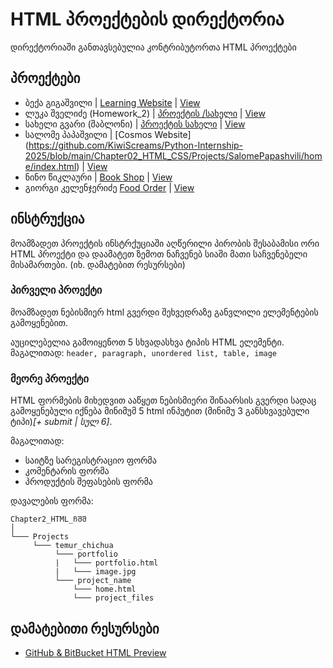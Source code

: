 # HTML პროექტების დირექტორია

დირექტორიაში განთავსებულია კონტრიბუტორთა HTML პროექტები

## პროექტები
- ბექა გიგაშვილი | [Learning Website](/Chapter02_HTML_CSS/Projects/Beka_Gigashvili) | [View](https://htmlpreview.github.io/?https://github.com/BekaGigashvili/Python-Internship-2025/blob/adding-my-code/Chapter02_HTML_CSS/Projects/Beka_Gigashvili/course_cards/index.html)
- ლუკა შველიძე (Homework_2) | [პროექტის /სახელი](/Chapter02_HTML_CSS/Luka_Shvelidze) | [View](https://htmlpreview.github.io/?https://github.com/Lukino2772/Python-Internship-2025/blob/main/Chapter02_HTML_CSS/Luka_Shvelidze/index.html)
- სახელი გვარი (შაბლონი) | [პროექტის სახელი](/Chapter2_HTML/Projects/საჩვენებელი_მისამართი) | [View](/საჩვენებელი_მისამართი)
- სალომე პაპაშვილი | [Cosmos Website] (https://github.com/KiwiScreams/Python-Internship-2025/blob/main/Chapter02_HTML_CSS/Projects/SalomePapashvili/home/index.html) | [View](https://htmlpreview.github.io/?https://raw.githubusercontent.com/KiwiScreams/Python-Internship-2025/main/Chapter02_HTML_CSS/Projects/SalomePapashvili/home/index.html)
- ნინო წიკლაური | [Book Shop](/Chapter02_HTML_CSS/Projects/Nino%20Tsiklauri/Book_Shop/index.html) | [View](https://htmlpreview.github.io/?https://github.com/Tsiklaurii/Python-Internship-2025/blob/main/Chapter02_HTML_CSS/Projects/Nino%20Tsiklauri/Book_Shop/index.html)
- გიორგი კელენჯერიძე [Food Order](/Chapter02_HTML_CSS/Projects/GiorgiKelenjeridze) | [View](https://htmlpreview.github.io/?https://github.com/kelenjo/Python-Internship-2025/blob/main/Chapter02_HTML_CSS/Projects/GiorgiKelenjeridze/Project1/index.html)
## ინსტრუქცია
მოამზადეთ პროექტის ინსტრქუციაში აღწერილი პირობის შესაბამისი ორი HTML პროექტი და დაამატეთ ზემოთ ნაჩვენებ სიაში მათი საჩვენებელი მისამართები. (იხ. დამატებით რესურსები)

### პირველი პროექტი
მოამზადეთ ნებისმიერ html გვერდი შეხვედრაზე განვლილი ელემენტების გამოყენებით. 

აუცილებელია გამოიყენოთ 5 სხვადასხვა ტიპის HTML ელემენტი.
მაგალითად: ```header, paragraph, unordered list, table, image```

### მეორე პროექტი

HTML ფორმების მიხედვით ააწყეთ ნებისმიერი შინაარსის გვერდი სადაც გამოყენებული იქნება
მინიმუმ 5 html ინპუტით (მინიმუ 3 განსხვავებული ტიპი)_[+ submit | სულ 6]_.

მაგალითად:
- საიტზე სარეგისტრაციო ფორმა
- კომენტარის ფორმა
- პროდუქტის შეფასების ფორმა

დავალების ფორმა:
```
Chapter2_HTML_ჩშშ
│   
└─── Projects
     └─── temur_chichua
          └─── portfolio
          |   └─── portfolio.html
          |   └─── image.jpg
          └─── project_name
              └─── home.html
              └─── project_files    
```

## დამატებითი რესურსები
- [GitHub & BitBucket HTML Preview](https://htmlpreview.github.io/)
